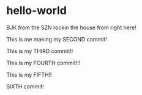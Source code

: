 # hello-world

BJK from the SZN rockin the house from right here!

This is me making my SECOND commit!

This is my THIRD commit!!

This is my FOURTH commit!!!

This is my FIFTH!!

SIXTH commit!
